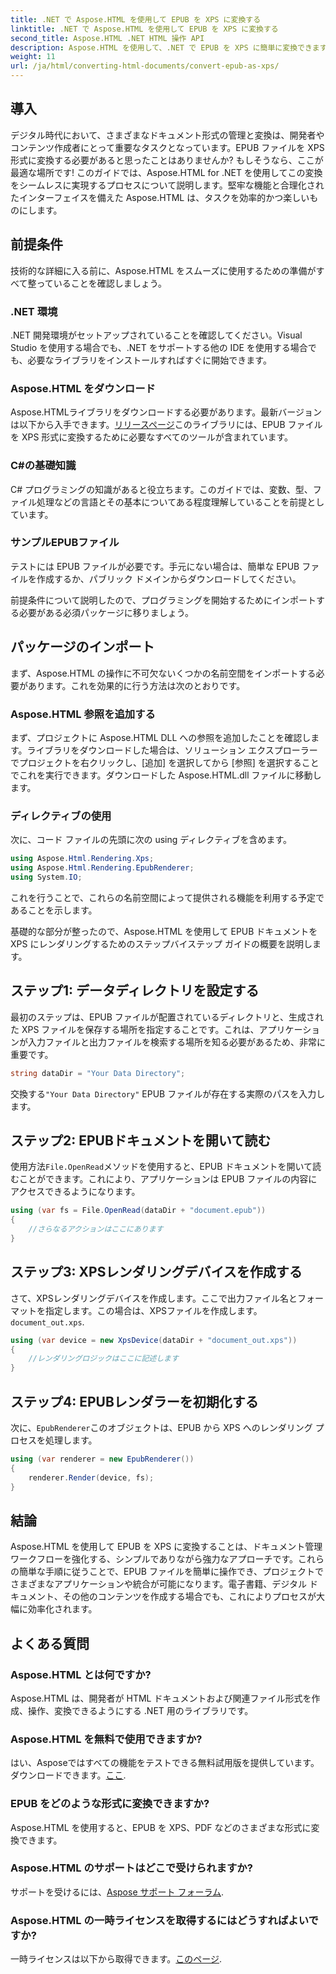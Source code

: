 ```yaml
---
title: .NET で Aspose.HTML を使用して EPUB を XPS に変換する
linktitle: .NET で Aspose.HTML を使用して EPUB を XPS に変換する
second_title: Aspose.HTML .NET HTML 操作 API
description: Aspose.HTML を使用して、.NET で EPUB を XPS に簡単に変換できます。シームレスなドキュメント レンダリングについては、ステップ バイ ステップ ガイドに従ってください。
weight: 11
url: /ja/html/converting-html-documents/convert-epub-as-xps/
---
```

## 導入

デジタル時代において、さまざまなドキュメント形式の管理と変換は、開発者やコンテンツ作成者にとって重要なタスクとなっています。EPUB ファイルを XPS 形式に変換する必要があると思ったことはありませんか? もしそうなら、ここが最適な場所です! このガイドでは、Aspose.HTML for .NET を使用してこの変換をシームレスに実現するプロセスについて説明します。堅牢な機能と合理化されたインターフェイスを備えた Aspose.HTML は、タスクを効率的かつ楽しいものにします。

## 前提条件

技術的な詳細に入る前に、Aspose.HTML をスムーズに使用するための準備がすべて整っていることを確認しましょう。

### .NET 環境
.NET 開発環境がセットアップされていることを確認してください。Visual Studio を使用する場合でも、.NET をサポートする他の IDE を使用する場合でも、必要なライブラリをインストールすればすぐに開始できます。

### Aspose.HTML をダウンロード
Aspose.HTMLライブラリをダウンロードする必要があります。最新バージョンは以下から入手できます。[リリースページ](https://releases.aspose.com/html/net/)このライブラリには、EPUB ファイルを XPS 形式に変換するために必要なすべてのツールが含まれています。

### C#の基礎知識
C# プログラミングの知識があると役立ちます。このガイドでは、変数、型、ファイル処理などの言語とその基本についてある程度理解していることを前提としています。

### サンプルEPUBファイル
テストには EPUB ファイルが必要です。手元にない場合は、簡単な EPUB ファイルを作成するか、パブリック ドメインからダウンロードしてください。

前提条件について説明したので、プログラミングを開始するためにインポートする必要がある必須パッケージに移りましょう。

## パッケージのインポート

まず、Aspose.HTML の操作に不可欠ないくつかの名前空間をインポートする必要があります。これを効果的に行う方法は次のとおりです。

### Aspose.HTML 参照を追加する
まず、プロジェクトに Aspose.HTML DLL への参照を追加したことを確認します。ライブラリをダウンロードした場合は、ソリューション エクスプローラーでプロジェクトを右クリックし、[追加] を選択してから [参照] を選択することでこれを実行できます。ダウンロードした Aspose.HTML.dll ファイルに移動します。

### ディレクティブの使用
次に、コード ファイルの先頭に次の using ディレクティブを含めます。

```csharp
using Aspose.Html.Rendering.Xps;
using Aspose.Html.Rendering.EpubRenderer;
using System.IO;
```

これを行うことで、これらの名前空間によって提供される機能を利用する予定であることを示します。

基礎的な部分が整ったので、Aspose.HTML を使用して EPUB ドキュメントを XPS にレンダリングするためのステップバイステップ ガイドの概要を説明します。

## ステップ1: データディレクトリを設定する

最初のステップは、EPUB ファイルが配置されているディレクトリと、生成された XPS ファイルを保存する場所を指定することです。これは、アプリケーションが入力ファイルと出力ファイルを検索する場所を知る必要があるため、非常に重要です。

```csharp
string dataDir = "Your Data Directory";
```

交換する`"Your Data Directory"` EPUB ファイルが存在する実際のパスを入力します。

## ステップ2: EPUBドキュメントを開いて読む

使用方法`File.OpenRead`メソッドを使用すると、EPUB ドキュメントを開いて読むことができます。これにより、アプリケーションは EPUB ファイルの内容にアクセスできるようになります。

```csharp
using (var fs = File.OpenRead(dataDir + "document.epub"))
{
    //さらなるアクションはここにあります
}
```

## ステップ3: XPSレンダリングデバイスを作成する

さて、XPSレンダリングデバイスを作成します。ここで出力ファイル名とフォーマットを指定します。この場合は、XPSファイルを作成します。`document_out.xps`.

```csharp
using (var device = new XpsDevice(dataDir + "document_out.xps"))
{
    //レンダリングロジックはここに記述します
}
```

## ステップ4: EPUBレンダラーを初期化する

次に、`EpubRenderer`このオブジェクトは、EPUB から XPS へのレンダリング プロセスを処理します。

```csharp
using (var renderer = new EpubRenderer())
{
    renderer.Render(device, fs);
}
```

## 結論

Aspose.HTML を使用して EPUB を XPS に変換することは、ドキュメント管理ワークフローを強化する、シンプルでありながら強力なアプローチです。これらの簡単な手順に従うことで、EPUB ファイルを簡単に操作でき、プロジェクトでさまざまなアプリケーションや統合が可能になります。電子書籍、デジタル ドキュメント、その他のコンテンツを作成する場合でも、これによりプロセスが大幅に効率化されます。 

## よくある質問

### Aspose.HTML とは何ですか?
Aspose.HTML は、開発者が HTML ドキュメントおよび関連ファイル形式を作成、操作、変換できるようにする .NET 用のライブラリです。

### Aspose.HTML を無料で使用できますか?
はい、Asposeではすべての機能をテストできる無料試用版を提供しています。ダウンロードできます。[ここ](https://releases.aspose.com/).

### EPUB をどのような形式に変換できますか?
Aspose.HTML を使用すると、EPUB を XPS、PDF などのさまざまな形式に変換できます。

### Aspose.HTML のサポートはどこで受けられますか?
サポートを受けるには、[Aspose サポート フォーラム](https://forum.aspose.com/c/html/29).

### Aspose.HTML の一時ライセンスを取得するにはどうすればよいですか?
一時ライセンスは以下から取得できます。[このページ](https://purchase.conholdate.com/temporary-license/).